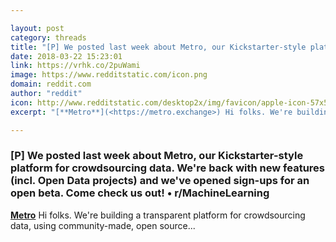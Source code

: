 ```yaml
---

layout: post
category: threads
title: "[P] We posted last week about Metro, our Kickstarter-style platform for crowdsourcing data. We're back with new features (incl. Open Data projects) and we've opened sign-ups for an open beta. Come check us out!"
date: 2018-03-22 15:23:01
link: https://vrhk.co/2puWami
image: https://www.redditstatic.com/icon.png
domain: reddit.com
author: "reddit"
icon: http://www.redditstatic.com/desktop2x/img/favicon/apple-icon-57x57.png
excerpt: "[**Metro**](<https://metro.exchange>) Hi folks. We're building a transparent platform for crowdsourcing data, using community-made, open source..."

---
```


### [P] We posted last week about Metro, our Kickstarter-style platform for crowdsourcing data. We're back with new features (incl. Open Data projects) and we've opened sign-ups for an open beta. Come check us out! • r/MachineLearning

[**Metro**](<https://metro.exchange>) Hi folks. We're building a transparent platform for crowdsourcing data, using community-made, open source...